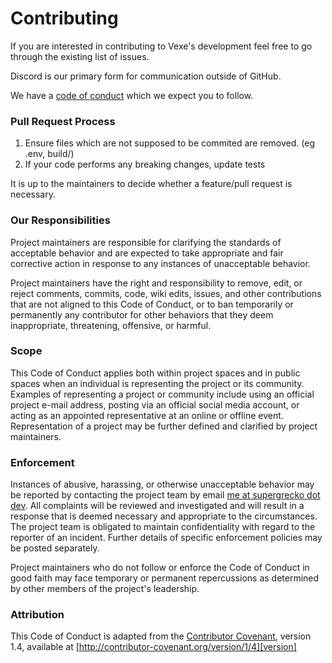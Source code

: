 # Contributing

If you are interested in contributing to Vexe's development feel free to go through the existing list of issues. 

Discord is our primary form for communication outside of GitHub.

We have a [code of conduct](CODE_OF_CONDUCT.md) which we expect you to follow.

### Pull Request Process

1. Ensure files which are not supposed to be commited are removed. (eg .env, build/)
1. If your code performs any breaking changes, update tests

It is up to the maintainers to decide whether a feature/pull request is necessary.

### Our Responsibilities

Project maintainers are responsible for clarifying the standards of acceptable
behavior and are expected to take appropriate and fair corrective action in
response to any instances of unacceptable behavior.

Project maintainers have the right and responsibility to remove, edit, or
reject comments, commits, code, wiki edits, issues, and other contributions
that are not aligned to this Code of Conduct, or to ban temporarily or
permanently any contributor for other behaviors that they deem inappropriate,
threatening, offensive, or harmful.

### Scope

This Code of Conduct applies both within project spaces and in public spaces
when an individual is representing the project or its community. Examples of
representing a project or community include using an official project e-mail
address, posting via an official social media account, or acting as an appointed
representative at an online or offline event. Representation of a project may be
further defined and clarified by project maintainers.

### Enforcement

Instances of abusive, harassing, or otherwise unacceptable behavior may be
reported by contacting the project team by email 
[me at supergrecko dot dev](mailto:me@supergrecko.dev). All complaints will be 
reviewed and investigated and will result in a response that is deemed necessary
and appropriate to the circumstances. The project team is obligated to maintain 
confidentiality with regard to the reporter of an incident. Further details of 
specific enforcement policies may be posted separately.

Project maintainers who do not follow or enforce the Code of Conduct in good
faith may face temporary or permanent repercussions as determined by other
members of the project's leadership.

### Attribution

This Code of Conduct is adapted from the [Contributor Covenant][homepage], version 1.4,
available at [http://contributor-covenant.org/version/1/4][version]

[homepage]: http://contributor-covenant.org
[version]: http://contributor-covenant.org/version/1/4/